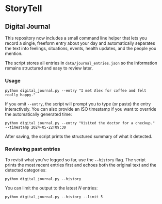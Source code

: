 # StoryTell

## Digital Journal

This repository now includes a small command line helper that lets you record a
single, freeform entry about your day and automatically separates the text into
feelings, situations, events, health updates, and the people you mention.

The script stores all entries in `data/journal_entries.json` so the information
remains structured and easy to review later.

### Usage

```
python digital_journal.py --entry "I met Alex for coffee and felt really happy."
```

If you omit `--entry`, the script will prompt you to type (or paste) the entry
interactively. You can also provide an ISO timestamp if you want to override
the automatically generated time:

```
python digital_journal.py --entry "Visited the doctor for a checkup." --timestamp 2024-05-22T09:30
```

After saving, the script prints the structured summary of what it detected.

### Reviewing past entries

To revisit what you've logged so far, use the `--history` flag. The script
prints the most recent entries first and echoes both the original text and the
detected categories:

```
python digital_journal.py --history
```

You can limit the output to the latest _N_ entries:

```
python digital_journal.py --history --limit 5
```
